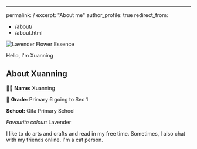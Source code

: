 ---
permalink: /
excerpt: "About me"
author_profile: true
redirect_from: 
  - /about/
  - /about.html


![Lavender Flower Essence](https://www.stillpointaromatics.com/image/cache/data/Flower%20Essences/lavender%20flower%20essence%20cropped-554x554.jpg)

Hello, I'm Xuanning
## About Xuanning

👩‍🏫 **Name:** Xuanning

🏫 **Grade:** Primary 6 going to Sec 1

 **School:** Qifa Primary School

*Favourite colour:* Lavender

I like to do arts and crafts and read in my free time. Sometimes, I also chat with my friends online. I'm a cat person.





